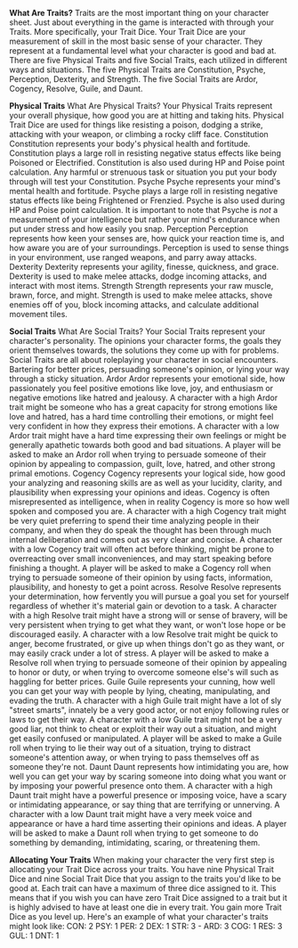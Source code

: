 **What Are Traits?**
	Traits are the most important thing on your character sheet. Just about everything in the game is interacted with through your Traits. More specifically, your Trait Dice. Your Trait Dice are your measurement of skill in the most basic sense of your character. They represent at a fundamental level what your character is good and bad at. There are five Physical Traits and five Social Traits, each utilized in different ways and situations. The five Physical Traits are Constitution, Psyche, Perception, Dexterity, and Strength. The five Social Traits are Ardor, Cogency, Resolve, Guile, and Daunt.

**Physical Traits**
What Are Physical Traits?
	Your Physical Traits represent your overall physique, how good you are at hitting and taking hits. Physical Trait Dice are used for things like resisting a poison, dodging a strike, attacking with your weapon, or climbing a rocky cliff face.
Constitution
	Constitution represents your body's physical health and fortitude. Constitution plays a large roll in resisting negative status effects like being Poisoned or Electrified. Constitution is also used during HP and Poise point calculation. Any harmful or strenuous task or situation you put your body through will test your Constitution.
Psyche
	Psyche represents your mind's mental health and fortitude. Psyche plays a large roll in resisting negative status effects like being Frightened or Frenzied. Psyche is also used during HP and Poise point calculation. It is important to note that Psyche is *not* a measurement of your intelligence but rather your mind's endurance when put under stress and how easily you snap.
Perception
	Perception represents how keen your senses are, how quick your reaction time is, and how aware you are of your surroundings. Perception is used to sense things in your environment, use ranged weapons, and parry away attacks.
Dexterity
	Dexterity represents your agility, finesse, quickness, and grace. Dexterity is used to make melee attacks, dodge incoming attacks, and interact with most items.
Strength
	Strength represents your raw muscle, brawn, force, and might. Strength is used to make melee attacks, shove enemies off of you, block incoming attacks, and calculate additional movement tiles.

**Social Traits**
What Are Social Traits?
	Your Social Traits represent your character's personality. The opinions your character forms, the goals they orient themselves towards, the solutions they come up with for problems. Social Traits are all about roleplaying your character in social encounters. Bartering for better prices, persuading someone's opinion, or lying your way through a sticky situation.
Ardor
	Ardor represents your emotional side, how passionately you feel positive emotions like love, joy, and enthusiasm or negative emotions like hatred and jealousy. A character with a high Ardor trait might be someone who has a great capacity for strong emotions like love and hatred, has a hard time controlling their emotions, or might feel very confident in how they express their emotions. A character with a low Ardor trait might have a hard time expressing their own feelings or might be generally apathetic towards both good and bad situations. A player will be asked to make an Ardor roll when trying to persuade someone of their opinion by appealing to compassion, guilt, love, hatred, and other strong primal emotions.
Cogency
	Cogency represents your logical side, how good your analyzing and reasoning skills are as well as your lucidity, clarity, and plausibility when expressing your opinions and ideas. Cogency is often misrepresented as intelligence, when in reality Cogency is more so how well spoken and composed you are. A character with a high Cogency trait might be very quiet preferring to spend their time analyzing people in their company, and when they do speak the thought has been through much internal deliberation and comes out as very clear and concise. A character with a low Cogency trait will often act before thinking, might be prone to overreacting over small inconveniences, and may start speaking before finishing a thought. A player will be asked to make a Cogency roll when trying to persuade someone of their opinion by using facts, information, plausibility, and honesty to get a point across.
Resolve
	Resolve represents your determination, how fervently you will pursue a goal you set for yourself regardless of whether it's material gain or devotion to a task. A character with a high Resolve trait might have a strong will or sense of bravery, will be very persistent when trying to get what they want, or won't lose hope or be discouraged easily. A character with a low Resolve trait might be quick to anger, become frustrated, or give up when things don't go as they want, or may easily crack under a lot of stress. A player will be asked to make a Resolve roll when trying to persuade someone of their opinion by appealing to honor or duty, or when trying to overcome someone else's will such as haggling for better prices.
Guile
	Guile represents your cunning, how well you can get your way with people by lying, cheating, manipulating, and evading the truth. A character with a high Guile trait might have a lot of sly "street smarts", innately be a very good actor, or not enjoy following rules or laws to get their way. A character with a low Guile trait might not be a very good liar, not think to cheat or exploit their way out a situation, and might get easily confused or manipulated. A player will be asked to make a Guile roll when trying to lie their way out of a situation, trying to distract someone's attention away, or when trying to pass themselves off as someone they're not.
Daunt
	Daunt represents how intimidating you are, how well you can get your way by scaring someone into doing what you want or by imposing your powerful presence onto them. A character with a high Daunt trait might have a powerful presence or imposing voice, have a scary or intimidating appearance, or say thing that are terrifying or unnerving. A character with a low Daunt trait might have a very meek voice and appearance or have a hard time asserting their opinions and ideas. A player will be asked to make a Daunt roll when trying to get someone to do something by demanding, intimidating, scaring, or threatening them.

**Allocating Your Traits**
	When making your character the very first step is allocating your Trait Dice across your traits. You have nine Physical Trait Dice and nine Social Trait Dice that you assign to the traits you'd like to be good at. Each trait can have a maximum of three dice assigned to it. This means that if you wish you can have zero Trait Dice assigned to a trait but it is highly advised to have at least one die in every trait. You gain more Trait Dice as you level up.
	Here's an example of what your character's traits might look like:
	CON: 2
	PSY: 1
	PER: 2
	DEX: 1
	STR: 3
	-
	ARD: 3
	COG: 1
	RES: 3
	GUL: 1
	DNT: 1